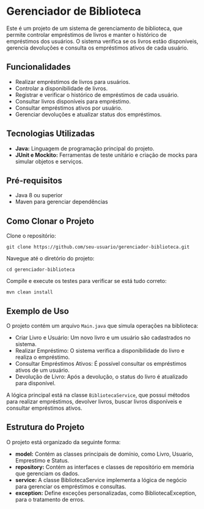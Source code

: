 <h1>Gerenciador de Biblioteca</h1>
<p>Este é um projeto de um sistema de gerenciamento de biblioteca, que permite controlar empréstimos de livros e manter o histórico de empréstimos dos usuários. O sistema verifica se os livros estão disponíveis, gerencia devoluções e consulta os empréstimos ativos de cada usuário.</p>

<h2>Funcionalidades</h2>
<ul>
    <li>Realizar empréstimos de livros para usuários.</li>
    <li>Controlar a disponibilidade de livros.</li>
    <li>Registrar e verificar o histórico de empréstimos de cada usuário.</li>
    <li>Consultar livros disponíveis para empréstimo.</li>
    <li>Consultar empréstimos ativos por usuário.</li>
    <li>Gerenciar devoluções e atualizar status dos empréstimos.</li>
</ul>

<h2>Tecnologias Utilizadas</h2>
<ul>
    <li><strong>Java:</strong> Linguagem de programação principal do projeto.</li>
    <li><strong>JUnit e Mockito:</strong> Ferramentas de teste unitário e criação de mocks para simular objetos e serviços.</li>
</ul>

<h2>Pré-requisitos</h2>
<ul>
    <li>Java 8 ou superior</li>
    <li>Maven para gerenciar dependências</li>
</ul>

<h2>Como Clonar o Projeto</h2>
<p>Clone o repositório:</p>
<pre><code>git clone https://github.com/seu-usuario/gerenciador-biblioteca.git</code></pre>
<p>Navegue até o diretório do projeto:</p>
<pre><code>cd gerenciador-biblioteca</code></pre>
<p>Compile e execute os testes para verificar se está tudo correto:</p>
<pre><code>mvn clean install</code></pre>

<h2>Exemplo de Uso</h2>
<p>O projeto contém um arquivo <code>Main.java</code> que simula operações na biblioteca:</p>
<ul>
    <li>Criar Livro e Usuário: Um novo livro e um usuário são cadastrados no sistema.</li>
    <li>Realizar Empréstimo: O sistema verifica a disponibilidade do livro e realiza o empréstimo.</li>
    <li>Consultar Empréstimos Ativos: É possível consultar os empréstimos ativos de um usuário.</li>
    <li>Devolução de Livro: Após a devolução, o status do livro é atualizado para disponível.</li>
</ul>
<p>A lógica principal está na classe <code>BibliotecaService</code>, que possui métodos para realizar empréstimos, devolver livros, buscar livros disponíveis e consultar empréstimos ativos.</p>

<h2>Estrutura do Projeto</h2>
<p>O projeto está organizado da seguinte forma:</p>
<ul>
    <li><strong>model:</strong> Contém as classes principais de domínio, como Livro, Usuario, Emprestimo e Status.</li>
    <li><strong>repository:</strong> Contém as interfaces e classes de repositório em memória que gerenciam os dados.</li>
    <li><strong>service:</strong> A classe BibliotecaService implementa a lógica de negócio para gerenciar os empréstimos e consultas.</li>
    <li><strong>exception:</strong> Define exceções personalizadas, como BibliotecaException, para o tratamento de erros.</li>
</ul>
